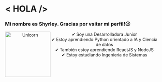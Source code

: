 <h1> < HOLA /> </h1>

<h3>Mi nombre es Shyrley. Gracias por vsitar mi perfil!😉 <br></h3>

<p align="center">
  
  <img align="left" width=150px alt="Unicorn" src="https://media.giphy.com/media/3ohs4BSacFKI7A717y/giphy.gif" />
  ✔ Soy una Desarrolladora Junior <br>
  ✔ Estoy aprendiendo Python orientado a IA y Ciencia de datos<br>
  ✔ También estoy aprendiendo ReactJS y NodeJS<br>
  ✔ Estoy estudiando Ingenieria de Sistemas<br>
</p>
